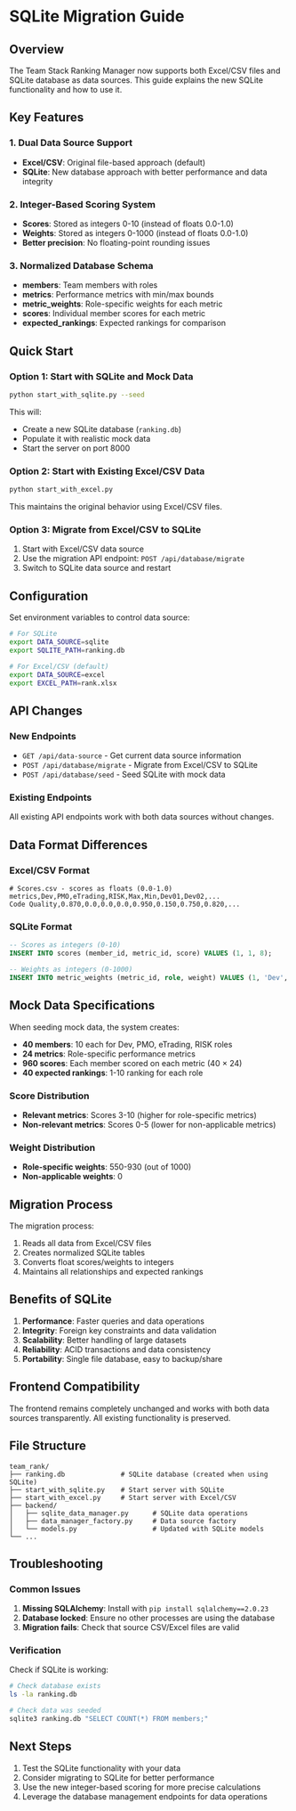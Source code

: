 # SQLite Migration Guide

## Overview

The Team Stack Ranking Manager now supports both Excel/CSV files and SQLite database as data sources. This guide explains the new SQLite functionality and how to use it.

## Key Features

### 1. Dual Data Source Support
- **Excel/CSV**: Original file-based approach (default)
- **SQLite**: New database approach with better performance and data integrity

### 2. Integer-Based Scoring System
- **Scores**: Stored as integers 0-10 (instead of floats 0.0-1.0)
- **Weights**: Stored as integers 0-1000 (instead of floats 0.0-1.0)
- **Better precision**: No floating-point rounding issues

### 3. Normalized Database Schema
- **members**: Team members with roles
- **metrics**: Performance metrics with min/max bounds
- **metric_weights**: Role-specific weights for each metric
- **scores**: Individual member scores for each metric
- **expected_rankings**: Expected rankings for comparison

## Quick Start

### Option 1: Start with SQLite and Mock Data
```bash
python start_with_sqlite.py --seed
```
This will:
- Create a new SQLite database (`ranking.db`)
- Populate it with realistic mock data
- Start the server on port 8000

### Option 2: Start with Existing Excel/CSV Data
```bash
python start_with_excel.py
```
This maintains the original behavior using Excel/CSV files.

### Option 3: Migrate from Excel/CSV to SQLite
1. Start with Excel/CSV data source
2. Use the migration API endpoint: `POST /api/database/migrate`
3. Switch to SQLite data source and restart

## Configuration

Set environment variables to control data source:

```bash
# For SQLite
export DATA_SOURCE=sqlite
export SQLITE_PATH=ranking.db

# For Excel/CSV (default)
export DATA_SOURCE=excel
export EXCEL_PATH=rank.xlsx
```

## API Changes

### New Endpoints

- `GET /api/data-source` - Get current data source information
- `POST /api/database/migrate` - Migrate from Excel/CSV to SQLite
- `POST /api/database/seed` - Seed SQLite with mock data

### Existing Endpoints
All existing API endpoints work with both data sources without changes.

## Data Format Differences

### Excel/CSV Format
```csv
# Scores.csv - scores as floats (0.0-1.0)
metrics,Dev,PMO,eTrading,RISK,Max,Min,Dev01,Dev02,...
Code Quality,0.870,0.0,0.0,0.0,0.950,0.150,0.750,0.820,...
```

### SQLite Format
```sql
-- Scores as integers (0-10)
INSERT INTO scores (member_id, metric_id, score) VALUES (1, 1, 8);

-- Weights as integers (0-1000)
INSERT INTO metric_weights (metric_id, role, weight) VALUES (1, 'Dev', 870);
```

## Mock Data Specifications

When seeding mock data, the system creates:

- **40 members**: 10 each for Dev, PMO, eTrading, RISK roles
- **24 metrics**: Role-specific performance metrics
- **960 scores**: Each member scored on each metric (40 × 24)
- **40 expected rankings**: 1-10 ranking for each role

### Score Distribution
- **Relevant metrics**: Scores 3-10 (higher for role-specific metrics)
- **Non-relevant metrics**: Scores 0-5 (lower for non-applicable metrics)

### Weight Distribution
- **Role-specific weights**: 550-930 (out of 1000)
- **Non-applicable weights**: 0

## Migration Process

The migration process:
1. Reads all data from Excel/CSV files
2. Creates normalized SQLite tables
3. Converts float scores/weights to integers
4. Maintains all relationships and expected rankings

## Benefits of SQLite

1. **Performance**: Faster queries and data operations
2. **Integrity**: Foreign key constraints and data validation
3. **Scalability**: Better handling of large datasets
4. **Reliability**: ACID transactions and data consistency
5. **Portability**: Single file database, easy to backup/share

## Frontend Compatibility

The frontend remains completely unchanged and works with both data sources transparently. All existing functionality is preserved.

## File Structure

```
team_rank/
├── ranking.db              # SQLite database (created when using SQLite)
├── start_with_sqlite.py    # Start server with SQLite
├── start_with_excel.py     # Start server with Excel/CSV
├── backend/
│   ├── sqlite_data_manager.py      # SQLite data operations
│   ├── data_manager_factory.py     # Data source factory
│   └── models.py                   # Updated with SQLite models
└── ...
```

## Troubleshooting

### Common Issues

1. **Missing SQLAlchemy**: Install with `pip install sqlalchemy==2.0.23`
2. **Database locked**: Ensure no other processes are using the database
3. **Migration fails**: Check that source CSV/Excel files are valid

### Verification

Check if SQLite is working:
```bash
# Check database exists
ls -la ranking.db

# Check data was seeded
sqlite3 ranking.db "SELECT COUNT(*) FROM members;"
```

## Next Steps

1. Test the SQLite functionality with your data
2. Consider migrating to SQLite for better performance
3. Use the new integer-based scoring for more precise calculations
4. Leverage the database management endpoints for data operations
